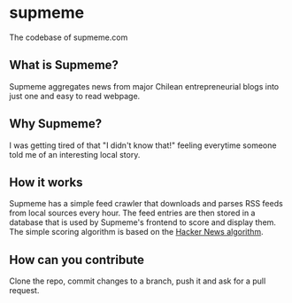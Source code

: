 # supmeme

The codebase of supmeme.com

## What is Supmeme?

Supmeme aggregates news from major Chilean entrepreneurial blogs into just one and easy to read webpage.

## Why Supmeme?

I was getting tired of that "I didn't know that!" feeling everytime someone told me of an interesting local story. 

## How it works

Supmeme has a simple feed crawler that downloads and parses RSS feeds from local sources every hour. The feed entries are then stored in a database that is used by Supmeme's frontend to score and display them.
The simple scoring algorithm is based on the [Hacker News algorithm](http://news.ycombinator.com/item?id=1781013).

## How can you contribute

Clone the repo, commit changes to a branch, push it and ask for a pull request.